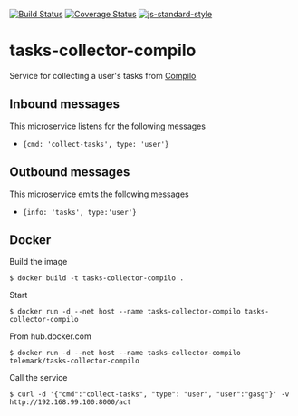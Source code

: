 [![Build Status](https://travis-ci.org/telemark/tasks-collector-compilo.svg?branch=master)](https://travis-ci.org/telemark/tasks-collector-compilo)
[![Coverage Status](https://coveralls.io/repos/telemark/tasks-collector-compilo/badge.svg?branch=master&service=github)](https://coveralls.io/github/telemark/tasks-collector-compilo?branch=master)
[![js-standard-style](https://img.shields.io/badge/code%20style-standard-brightgreen.svg?style=flat)](https://github.com/feross/standard)
# tasks-collector-compilo
Service for collecting a user's tasks from [Compilo]()

## Inbound messages
This microservice listens for the following messages

- ```{cmd: 'collect-tasks', type: 'user'}```

## Outbound messages
This microservice emits the following messages

- ```{info: 'tasks', type:'user'}```

## Docker
Build the image

```
$ docker build -t tasks-collector-compilo .
```

Start

```
$ docker run -d --net host --name tasks-collector-compilo tasks-collector-compilo
```

From hub.docker.com

```
$ docker run -d --net host --name tasks-collector-compilo telemark/tasks-collector-compilo
```

Call the service

```
$ curl -d '{"cmd":"collect-tasks", "type": "user", "user":"gasg"}' -v http://192.168.99.100:8000/act
```